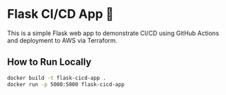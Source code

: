 # Flask CI/CD App 🚀

This is a simple Flask web app to demonstrate CI/CD using GitHub Actions and deployment to AWS via Terraform.

## How to Run Locally

```bash
docker build -t flask-cicd-app .
docker run -p 5000:5000 flask-cicd-app
